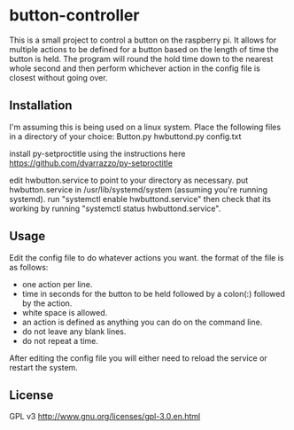 # button-controller

This is a small project to control a button on the raspberry pi. It allows for multiple actions to be defined for a button based on the length of time the button is held. The program will round the hold time down to the nearest whole second and then perform whichever action in the config file is closest without going over.

## Installation

I'm assuming this is being used on a linux system.
Place the following files in a directory of your choice:
Button.py
hwbuttond.py
config.txt

install py-setproctitle using the instructions here <https://github.com/dvarrazzo/py-setproctitle>

edit hwbutton.service to point to your directory as necessary.
put hwbutton.service in /usr/lib/systemd/system (assuming you're running systemd).
run "systemctl enable hwbuttond.service" then check that its working by running "systemctl status hwbuttond.service".

## Usage

Edit the config file to do whatever actions you want. the format of the file is as follows:
- one action per line.
- time in seconds for the button to be held followed by a colon(:) followed by the action.
- white space is allowed.
- an action is defined as anything you can do on the command line.
- do not leave any blank lines.
- do not repeat a time.

After editing the config file you will either need to reload the service or restart the system.

## License

GPL v3 http://www.gnu.org/licenses/gpl-3.0.en.html